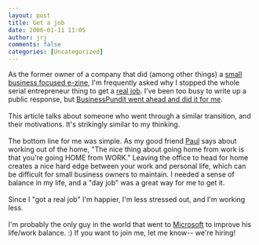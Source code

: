 ```yaml
---
layout: post
title: Get a job
date: 2006-01-11 11:05
author: jrj
comments: false
categories: [Uncategorized]
---
```

As the former owner of a company that did (among other things) a <a href="http://www.small-biz-advisor.com" target="_blank">small business focused e-zine</a>, I'm frequently asked why I stopped the whole serial entrepreneur thing to get a <a href="http://www.microsoft.com/windowsmedia/">real job</a>. I've been too busy to write up a public response, but <a href="http://www.businesspundit.com/archives/002514.html" target="blank">BusinessPundit went ahead and did it for me</a>.<br /><br />This article talks about someone who went through a similar transition, and their motivations. It's strikingly similar to my thinking.<br /><br />The bottom line for me was simple. As my good friend <a href="http://www.internet-nexus.com">Paul</a> says about working out of the home, "The nice thing about going home from work is that you're going HOME from WORK." Leaving the office to head for home creates a nice hard edge between your work and personal life, which can be difficult for small business owners to maintain. I needed a sense of balance in my life, and a "day job" was a great way for me to get it.<br /><br />Since I "got a real job" I'm happier, I'm less stressed out, and I'm working less.<br /><br />I'm probably the only guy in the world that went to <a href="http://blogs.msdn.com/jobsblog/" target="_blank">Microsoft</a> to improve his life/work balance.  :)   If you want to join me, let me know-- we're hiring!
